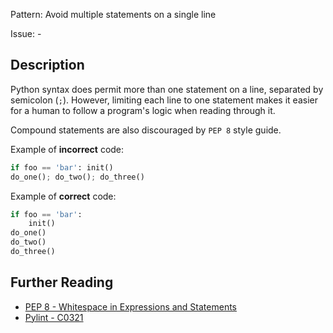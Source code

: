 Pattern: Avoid multiple statements on a single line

Issue: -

## Description

Python syntax does permit more than one statement on a line, separated by semicolon (`;`). However, limiting each line to one statement makes it easier for a human to follow a program's logic when reading through it.


Compound statements are also discouraged by `PEP 8` style guide.


Example of **incorrect** code:

```python
if foo == 'bar': init()
do_one(); do_two(); do_three()
```

Example of **correct** code:

```python
if foo == 'bar':
    init()
do_one()
do_two()
do_three()
```

## Further Reading

* [PEP 8 - Whitespace in Expressions and Statements](https://www.python.org/dev/peps/pep-0008/#other-recommendations)
* [Pylint - C0321](http://pylint-messages.wikidot.com/messages:c0321)
